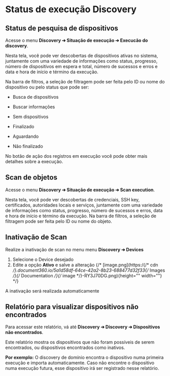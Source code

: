 # Status de execução Discovery

## Status de pesquisa de dispositivos

Acesse o menu **Discovery ➔ Situação de execução ➔ Execucão do discovery**.

Nesta tela, você pode ver descobertas de dispositivos ativas no sistema, juntamente com uma variedade de informações como status, progresso, número de dispositivos em espera e total, número de sucessos e erros e data e hora de início e término da execução.

Na barra de filtros, a seleção de filtragem pode ser feita pelo ID ou nome do dispositivo ou pelo status que pode ser:

- Busca de dispositivos

- Buscar informações

- Sem dispositivos

- Finalizado

- Aguardando

- Não finalizado

No botão de ação dos registros em execução você pode obter mais detalhes sobre a execução.

## Scan de objetos

Acesse o menu **Discovery ➔ Situação de execução ➔ Scan execution**.

Nesta tela, você pode ver descobertas de credenciais, SSH key, certificados, autoridades locais e serviços, juntamente com uma variedade de informações como status, progresso, número de sucessos e erros, data e hora de início e término da execução.
Na barra de filtros, a seleção de filtragem pode ser feita pelo ID ou nome do objeto.

## Inativação de Scan
Realize a inativação de scan no menu menu **Discovery ➔ Devices**
1. Selecione o Device desejado
2. Edite a opção **Ativo** e salve a alteração
{/* [image.png](https:/{/* cdn */}.document360.io/5a1d58df-64ce-42a2-8b23-688477d32f33{/* Images */}{/* Documentation */}{/* image */}-RY3J70DG.png){height="" width=""} */}

A inativação será realizada automaticamente

## Relatório para visualizar dispositivos não encontrados

Para acessar este relatório, vá até **Discovery ➔ Discovery ➔ Dispositivos não encontrados**.

Este relatório mostra os dispositivos que não foram possíveis de serem encontrados, ou dispositivos encontrados como inativos.

**Por exemplo:** O discovery de domínio encontra o dispositivo numa primeira execução e importa automaticamente. Caso não encontre o dispositivo numa execução futura, esse dispositivo irá ser registrado nesse relatório.
